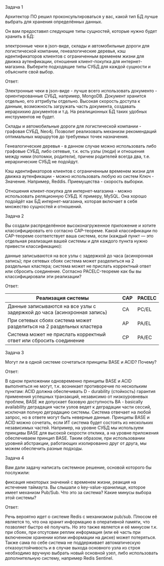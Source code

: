 Задача 1

Архитектор ПО решил проконсультироваться у вас, какой тип БД лучше выбрать для хранения определённых данных.

Он вам предоставил следующие типы сущностей, которые нужно будет хранить в БД:

электронные чеки в json-виде,
склады и автомобильные дороги для логистической компании,
генеалогические деревья,
кэш идентификаторов клиентов с ограниченным временем жизни для движка аутенфикации,
отношения клиент-покупка для интернет-магазина.
Выберите подходящие типы СУБД для каждой сущности и объясните свой выбор.

Ответ:

Электронные чеки в json-виде - лучше всего использовать документо - ориентированные СУБД, например, MongoDB. Документ хранится отдельно, его аттрибуты отдельно. Высокая скорость доступа к данным, возможность загружать часть документа, создавать иерархихию документов и т.д. На реалиционных БД таких удобных инструментов не будет.

Склады и автомобильные дороги для логистической компании - графовая СУБД, Neo4j. Позволит реализовать механизм рекомендаций оптимальных маршрутов до требуемых точек назначения.

Генеалогические деревья - в данном случае можно использовать либо графовые СУБД, либо сетевые, т.к. есть узлы (люди) и отношения между ними (потомки, родители), причем родителей всегда два, т.е. иерархические СУБД не подойдут.

Кэш идентификаторов клиентов с ограниченным временем жизни для движка аутенфикации - можно использовать любую из систем Ключ - Значение. Например, Reddis. Приемущества - скорость выборки.

Отношения клиент-покупка для интернет-магазина - можно использовать реляционную СУБД. К примеру, MySQL. Она хорошо подойдёт как БД интернет-магазина, которая включает в себя множество сущностей и отношений. 

Задача 2

Вы создали распределённое высоконагруженное приложение и хотите классифицировать его согласно CAP-теореме. Какой классификации по CAP-теореме соответствует ваша система, если (каждый пункт — это отдельная реализация вашей системы и для каждого пункта нужно привести классификацию):

данные записываются на все узлы с задержкой до часа (асинхронная запись);
при сетевых сбоях система может разделиться на 2 раздельных кластера;
система может не прислать корректный ответ или сбросить соединение.
Согласно PACELC-теореме как бы вы классифицировали эти реализации?

Ответ:

| Реализация системы | CAP | PACELC |
| --- | --- | --- |
| Данные записываются на все узлы с задержкой до часа (асинхронная запись) | CA | PC/EL |
| При сетевых сбоях система может разделиться на 2 раздельных кластера | AP | PA/EL |
| Система может не прислать корректный ответ или сбросить соединение | CP | PA/EC |

Задача 3

Могут ли в одной системе сочетаться принципы BASE и ACID? Почему?

Ответ:

В одном приложении одновременно принципы BASE и ACID выполняться не могут, т.к. возникает противоречие по нескольким пунктам:
ACID должна обеспечивать D - durability (стойкость) гарантия применения успешных транзакций, независимо от низкоуровневых проблем, BASE же допускает базовую доступность BA - basically availability деградация части узлов ведет к деградации части сессий, исключая полную деградацию системы. Система отвечает на любой запрос, но в ответе могут быть неверные данные.
Принципы BASE и ACID можно сочетать, если ИТ система будет состоять из нескольких независимых частей. Например, на уровне СУБД мы используем принцивы BASE для высокой скорости отклика, а на уровне приложения обеспечиваем принцип BASE. Таким образом, при использовании уровней абстракции, работающих изолированно друг от друга, мы можем обеспечить разные подходы.

Задача 4

Вам дали задачу написать системное решение, основой которого бы послужили:

фиксация некоторых значений с временем жизни,
реакция на истечение таймаута.
Вы слышали о key-value-хранилище, которое имеет механизм Pub/Sub. Что это за система? Какие минусы выбора этой системы?

Ответ:

Речь вероятно идет о системе Redis с механизмом pub/sub. Плюсом её является то, что она хранит информацию в оперативной памяти, что позволяет быстро её получать. Но это также является и её минусом т.к. при сбоях, при отсутсвии реплик информация (или её часть при включенном хранении копии информации на диске) может потеряться. Также сама по себе система не поддерживает автоматическую отказоустойчивость и в случае выхода основного узла из строя необходимо вручную выбрать новый основной узел, либо использовать дополнительную систему, например Redis Sentinel.